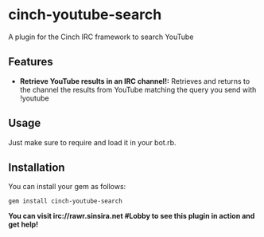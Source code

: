 cinch-youtube-search
====================

A plugin for the Cinch IRC framework to search YouTube

## Features ##

 - **Retrieve YouTube results in an IRC channel!:** Retrieves and returns to the channel the results from YouTube matching the query you send with !youtube <query>

## Usage ##

Just make sure to require and load it in your bot.rb.

## Installation ##

You can install your gem as follows:

    gem install cinch-youtube-search

**You can visit irc://rawr.sinsira.net #Lobby to see this plugin in action and get help!**
